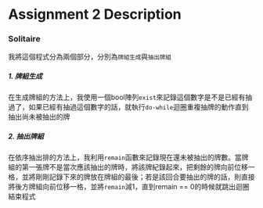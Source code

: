 # Assignment 2 Description

### Solitaire
我將這個程式分為兩個部分，分別為`牌組生成`與`抽出牌組`

##### 1. 牌組生成
在生成牌組的方法上，我使用一個bool陣列`exist`來記錄這個數字是不是已經有抽過了，如果已經有抽過這個數字的話，就執行`do-while`迴圈重複抽牌的動作直到抽出尚未被抽出的牌

##### 2. 抽出牌組
在依序抽出排的方法上，我利用`remain`函數來記錄現在還未被抽出的牌數。當牌組的第一張牌不是當次應該抽出的牌時，將該牌紀錄起來，把剩餘的牌向前位移一格，並將剛剛記錄下來的牌放在牌組的最後；若是該回合要抽出的牌的話，則直接將後方牌組向前位移一格，並將`remain`減1，直到remain == 0的時候就跳出迴圈結束程式